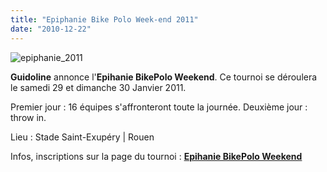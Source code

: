 ```yaml
---
title: "Epiphanie Bike Polo Week-end 2011"
date: "2010-12-22"
---
```


![](/uploads/epiphanie_2011.jpg "epiphanie_2011")

**Guidoline** annonce l'**Epihanie BikePolo Weekend**. Ce tournoi se déroulera le samedi 29 et dimanche 30 Janvier 2011.

Premier jour : 16 équipes s'affronteront toute la journée. Deuxième jour : throw in.

Lieu : Stade Saint-Exupéry | Rouen

Infos, inscriptions sur la page du tournoi : **[Epihanie BikePolo Weekend](http://www.guidoline.com/bike-polo-tournament/epiphanie-bike-polo-week-end-2011/)**
